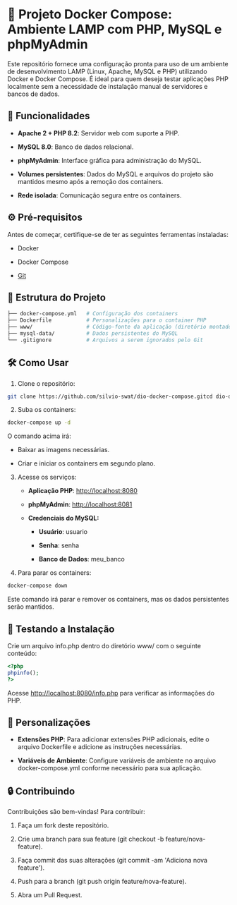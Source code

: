 🐳 Projeto Docker Compose: Ambiente LAMP com PHP, MySQL e phpMyAdmin
====================================================================

Este repositório fornece uma configuração pronta para uso de um ambiente de desenvolvimento LAMP (Linux, Apache, MySQL e PHP) utilizando Docker e Docker Compose. É ideal para quem deseja testar aplicações PHP localmente sem a necessidade de instalação manual de servidores e bancos de dados.

🚀 Funcionalidades
------------------

*   **Apache 2 + PHP 8.2**: Servidor web com suporte a PHP.
    
*   **MySQL 8.0**: Banco de dados relacional.
    
*   **phpMyAdmin**: Interface gráfica para administração do MySQL.
    
*   **Volumes persistentes**: Dados do MySQL e arquivos do projeto são mantidos mesmo após a remoção dos containers.
    
*   **Rede isolada**: Comunicação segura entre os containers.
    

⚙️ Pré-requisitos
-----------------

Antes de começar, certifique-se de ter as seguintes ferramentas instaladas:

*   Docker
    
*   Docker Compose
    
*   [Git](https://git-scm.com/)
    

🧩 Estrutura do Projeto
-----------------------

``` bash
├── docker-compose.yml   # Configuração dos containers
├── Dockerfile           # Personalizações para o container PHP
├── www/                 # Código-fonte da aplicação (diretório montado no Apache)
├── mysql-data/          # Dados persistentes do MySQL
└── .gitignore           # Arquivos a serem ignorados pelo Git
```

🛠️ Como Usar
-------------
1.  Clone o repositório:
   
``` bash
git clone https://github.com/silvio-swat/dio-docker-compose.gitcd dio-docker-compose
```

2.  Suba os containers:
   
``` bash
docker-compose up -d
```

   O comando acima irá:
  * Baixar as imagens necessárias.
        
  * Criar e iniciar os containers em segundo plano.
        
3.  Acesse os serviços:
    
    *   **Aplicação PHP**: [http://localhost:8080](http://localhost:8080)
        
    *   **phpMyAdmin**: [http://localhost:8081](http://localhost:8081)
        
    *   **Credenciais do MySQL:**
        
        *   **Usuário**: usuario
            
        *   **Senha**: senha
            
        *   **Banco de Dados**: meu\_banco
            
4. Para parar os containers:
```bash
docker-compose down
```
Este comando irá parar e remover os containers, mas os dados persistentes serão mantidos.

🧪 Testando a Instalação
------------------------

Crie um arquivo info.php dentro do diretório www/ com o seguinte conteúdo:
```php
<?php
phpinfo();
?>
```
Acesse [http://localhost:8080/info.php](http://localhost:8080/info.php) para verificar as informações do PHP.

🔧 Personalizações
------------------

*   **Extensões PHP**: Para adicionar extensões PHP adicionais, edite o arquivo Dockerfile e adicione as instruções necessárias.
    
*   **Variáveis de Ambiente**: Configure variáveis de ambiente no arquivo docker-compose.yml conforme necessário para sua aplicação.
    

🔒 Contribuindo
---------------

Contribuições são bem-vindas! Para contribuir:

1.  Faça um fork deste repositório.
    
2.  Crie uma branch para sua feature (git checkout -b feature/nova-feature).
    
3.  Faça commit das suas alterações (git commit -am 'Adiciona nova feature').
    
4.  Push para a branch (git push origin feature/nova-feature).
    
5.  Abra um Pull Request.
